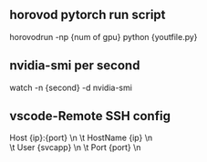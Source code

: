 ## horovod pytorch run script

horovodrun -np {num of gpu} python {youtfile.py}

## nvidia-smi per second

watch -n {second} -d nvidia-smi

## vscode-Remote SSH config 

Host {ip}:{port} \n
\t HostName {ip} \n  
\t User {svcapp} \n
\t Port {port}   \n
